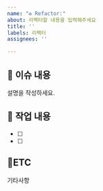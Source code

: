 ```yaml
---
name: "♻️ Refactor:"
about: 리팩터할 내용을 입력해주세요
title: ''
labels: 리팩터
assignees: ''

---
```


## :bookmark_tabs: 이슈 내용

설명을 작성하세요.

## :pencil: 작업 내용

- [ ]
- [ ]

## :round_pushpin:ETC

기타사항
